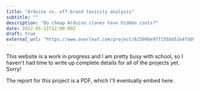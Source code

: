 ```yaml
---
title: "Arduino vs. off-brand toxicity analysis"
subtitle: ""
description: "Do cheap Arduino clones have hidden costs?"
date: 2022-05-11T12:00:00Z
draft: true
external_url: "https://www.overleaf.com/project/62599be977155bd52e4fdd95"
---
```


This website is a work in progress and I am pretty busy with school, so I haven't had time to write up complete details for all of the projects yet. Sorry!

The report for this project is a PDF, which I'll eventually embed here.
